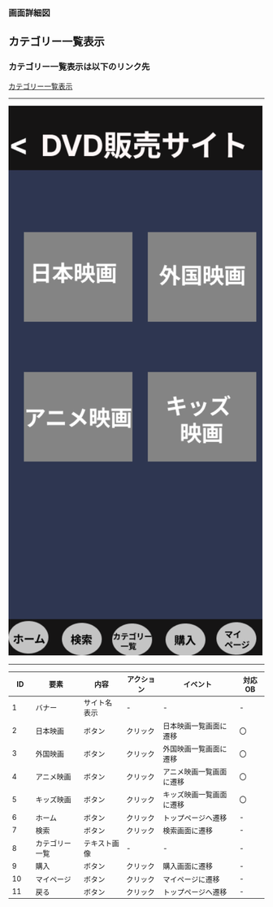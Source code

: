 ### 画面詳細図
## カテゴリー一覧表示
### カテゴリー一覧表示は以下のリンク先
[カテゴリー一覧表示](https://www.figma.com/file/aUIBKwBN1BN1f6srbwgCz3/%E4%B8%AD%E6%9D%91%E5%8B%87%E8%BC%9D-s-team-library?node-id=321%3A2)
*****
<img src="../img/kategori.png" width="500">

******

|ID|要素|内容|アクション|イベント|対応OB|
|---|---|---|-----------|-------|------|
|1  |バナー|サイト名表示|-|-|-|
|2  |日本映画|ボタン|クリック|日本映画一覧画面に遷移|〇|
|3  |外国映画|ボタン|クリック|外国映画一覧画面に遷移|〇|
|4  |アニメ映画|ボタン|クリック|アニメ映画一覧画面に遷移|〇|
|5  |キッズ映画|ボタン|クリック|キッズ映画一覧画面に遷移|〇|
|6  |ホーム|ボタン|クリック|トップページへ遷移|-|
|7  |検索|ボタン|クリック|検索画面に遷移|-|
|8  |カテゴリー一覧|テキスト画像|-|-|-|
|9  |購入|ボタン|クリック|購入画面に遷移|-|
|10　|マイページ|ボタン|クリック|マイページに遷移|-|
|11 |戻る|ボタン|クリック|トップページへ遷移|-|
